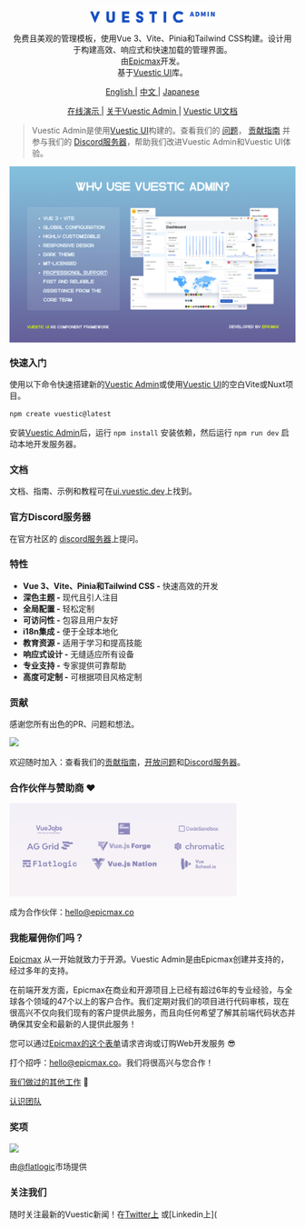 <p align="center">
  <a href="https://vuestic.dev" target="_blank">
    <img alt="Vuestic UI Logo" width="220" src="./.github/assets/vuestic-admin-logo.png">
  </a>
</p>

<p align="center">
  免费且美观的管理模板，使用Vue 3、Vite、Pinia和Tailwind CSS构建。设计用于构建高效、响应式和快速加载的管理界面。</br>
  由<a href="https://epicmax.co">Epicmax</a>开发。</br>
  基于<a href="https://ui.vuestic.dev">Vuestic UI</a>库。
</p>
<p align="center">
  <a href="./README.en.md"> English </a> |
  <a href="./README.md"> 中文 </a> |
  <a href="./README.ja-JP.md"> Japanese </a>

</p>

<p align="center">
  <a href="https://admin-demo.vuestic.dev"> 在线演示 </a> |
  <a href="https://admin-landing.vuestic.dev/"> 关于Vuestic Admin </a> |
  <a href="https://ui.vuestic.dev/">Vuestic UI文档</a>

</p>

> Vuestic Admin是使用[Vuestic UI](https://ui.vuestic.dev)构建的。查看我们的
> <a href="https://github.com/epicmaxco/vuestic-ui/issues">问题</a>，
> <a href="https://ui.vuestic.dev/en/contribution/guide">贡献指南</a> 并参与我们的
> <a href="https://discord.gg/jTKTjj2weV">Discord服务器</a>，帮助我们改进Vuestic Admin和Vuestic UI体验。

<p align="center">
  <a href="https://admin.vuestic.dev" target="_blank">
    <img src="./public/vuestic-admin-image.png" align="center" width="888px"/>
  </a>
</p>

### 快速入门

使用以下命令快速搭建新的[Vuestic Admin](admin-demo.vuestic.ui)或使用[Vuestic UI](ui.vuestic.dev)的空白Vite或Nuxt项目。

```bash
npm create vuestic@latest
```

安装[Vuestic Admin](admin.vuestic.ui)后，运行 `npm install` 安装依赖，然后运行 `npm run dev` 启动本地开发服务器。

### 文档

文档、指南、示例和教程可在[ui.vuestic.dev](https://ui.vuestic.dev)上找到。

### 官方Discord服务器

在官方社区的 [discord服务器](https://discord.gg/jTKTjj2weV)上提问。

### 特性

- **Vue 3、Vite、Pinia和Tailwind CSS -** 快速高效的开发
- **深色主题 -** 现代且引人注目
- **全局配置 -** 轻松定制
- **可访问性 -** 包容且用户友好
- **i18n集成 -** 便于全球本地化
- **教育资源 -** 适用于学习和提高技能
- **响应式设计 -** 无缝适应所有设备
- **专业支持 -** 专家提供可靠帮助
- **高度可定制 -** 可根据项目风格定制

### 贡献

感谢您所有出色的PR、问题和想法。

<a href="https://github.com/epicmaxco/vuestic-admin/graphs/contributors">
<img src="https://opencollective.com/vuestic-admin/contributors.svg?width=890&button=false" />
</a>
<br>

欢迎随时加入：查看我们的<a href="https://ui.vuestic.dev/en/contribution/guide">贡献指南</a>，[开放问题](https://github.com/epicmaxco/vuestic-ui/issues)和[Discord服务器](https://discord.gg/jTKTjj2weV)。

### 合作伙伴与赞助商 ❤️

<img src="./.github/assets/sponsors.png" loading="lazy" alt="Epicmax, vuejobs, ag-grid, flatlogic, browserstack and jetbrains" width="400px">

成为合作伙伴：[hello@epicmax.co](mailto:hello@epicmax.co)

### 我能雇佣你们吗？

[Epicmax](https://epicmax.co) 从一开始就致力于开源。Vuestic Admin是由Epicmax创建并支持的，经过多年的支持。

在前端开发方面，Epicmax在商业和开源项目上已经有超过6年的专业经验，与全球各个领域的47个以上的客户合作。我们定期对我们的项目进行代码审核，现在很高兴不仅向我们现有的客户提供此服务，而且向任何希望了解其前端代码状态并确保其安全和最新的人提供此服务！

您可以通过[Epicmax的这个表单](https://epicmax.co/contacts)请求咨询或订购Web开发服务 😎

打个招呼：<a href="mailto:hello@epicmax.co">hello@epicmax.co</a>。我们将很高兴与您合作！

[我们做过的其他工作](https://epicmax.co) 🤘

[认识团队](https://ui.vuestic.dev/introduction/team)

### 奖项

<a href="https://flatlogic.com/templates/vuestic-vue-free-admin" target="_blank">
    <img src="https://i.imgur.com/ZeQPZ3Q.png" align="center" width="150px"/>
</a>
<p>
  由<a href="https://flatlogic.com/templates/vuestic-vue-free-admin" target="_blank">@flatlogic</a>市场提供
</p>

### 关注我们

随时关注最新的Vuestic新闻！在[Twitter上](https://twitter.com/vuestic_ui)
或[Linkedin上](
